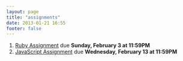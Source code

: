 ```yaml
---
layout: page
title: "assignments"
date: 2013-01-21 16:55
footer: false
---
```


1. [Ruby Assignment](/blog/2013/01/24/ruby-assignment/) due **Sunday, February 3 at 11:59PM**
2. [JavaScript Assignment](/blog/2013/02/07/javascript-assignment/) due **Wednesday, February 13 at 11:59PM**
